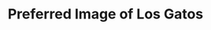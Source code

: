 ---
title: "Preferred Image of Los Gatos"
url: /los-gatos/preferred-image-of-los-gatos/
shop: Autowerkstatt
---